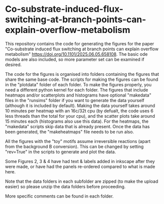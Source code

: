 # Co-substrate-induced-flux-switching-at-branch-points-can-explain-overflow-metabolism

This repository contains the code for generating the figures for the paper "Co-substrate induced flux switching at branch points can explain overflow metabolism" https://doi.org/10.1101/2025.06.05.658108. The basic ode models are also included, so more parameter set can be examined if desired.

The code for the figures is organised into folders containing the figures that share the same base code. The scripts for making the figures can be found in the "plotdata" folder of each folder. To make the figures properly, you need a different python kernel for each folder. The figures that include heatmaps and/or scatterplots and histograms have optional "makedata" files in the "runsims" folder if you want to generate the data yourself (although it is included by default). Making the data yourself takes around 10 minutes per heatmap with an 16c/32t cpu (by defualt, the code uses 6 less threads than the total for your cpu), and the scatter plots take around 15 minutes each (histograms also use this data). For the heatmaps, the "makedata" scripts skip data that is already present. Once the data has been generated, the "makeheatmaps" file needs to be run also.

All the figures with the "toy" motifs assume irreversible reactions (apart from the background B conversion). This can be changed by setting "rev=True" in the scripts to generate and plot the data.

Some Figures 2, 3 & 4 have had text & labels added in inkscape after they were made, or have had the panels re-ordered compared to what is made here. 

Note that the data folders in each subfolder are zipped (to make the upload easier) so please unzip the data folders before proceeding.

More specific comments can be found in each folder.
